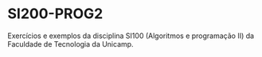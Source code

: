 # SI200-PROG2
 Exercícios e exemplos da disciplina SI100 (Algoritmos e programação II) da Faculdade de Tecnologia da Unicamp.
